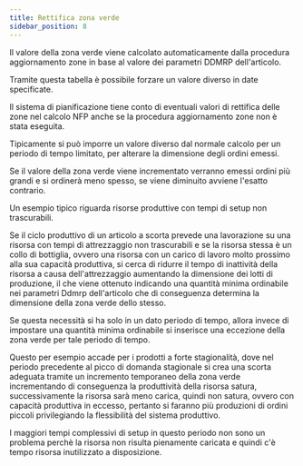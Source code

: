 ```yaml
---
title: Rettifica zona verde
sidebar_position: 8
---
```


Il valore della zona verde viene calcolato automaticamente dalla procedura aggiornamento zone in base al valore dei parametri DDMRP dell'articolo.

Tramite questa tabella è possibile forzare un valore diverso in date specificate.

Il sistema di pianificazione tiene conto di eventuali valori di rettifica delle zone nel calcolo NFP anche se la procedura aggiornamento zone non è stata eseguita.

Tipicamente si può imporre un valore diverso dal normale calcolo per un periodo di tempo limitato, per alterare la dimensione degli ordini emessi.

Se il valore della zona verde viene incrementato verranno emessi ordini più grandi e si ordinerà meno spesso, se viene diminuito avviene l'esatto contrario.

Un esempio tipico riguarda risorse produttive con tempi di setup non trascurabili.

Se il ciclo produttivo di un articolo a scorta prevede una lavorazione su una risorsa con tempi di attrezzaggio non trascurabili e se la risorsa stessa è un collo di bottiglia, ovvero una risorsa con un carico di lavoro molto prossimo alla sua capacità produttiva, si cerca di ridurre il tempo di inattività della risorsa a causa dell'attrezzaggio aumentando la dimensione dei lotti di produzione, il che viene ottenuto indicando una quantità minima ordinabile nei parametri Ddmrp dell'articolo che di conseguenza determina la dimensione della zona verde dello stesso. 

Se questa necessità si ha solo in un dato periodo di tempo, allora invece di impostare una quantità minima ordinabile si inserisce una eccezione della zona verde per tale periodo di tempo.

Questo per esempio accade per i prodotti a forte stagionalità, dove nel periodo precedente al picco di domanda stagionale si crea una scorta adeguata tramite un incremento temporaneo della zona verde incrementando di conseguenza la produttività della risorsa satura, successivamente la risorsa sarà meno carica, quindi non satura, ovvero con capacità produttiva in eccesso, pertanto si faranno più produzioni di ordini piccoli privilegiando la flessibilità del sistema produttivo.

I maggiori tempi complessivi di setup in questo periodo non sono un problema perchè la risorsa non risulta pienamente caricata e quindi c'è tempo risorsa inutilizzato a disposizione.

